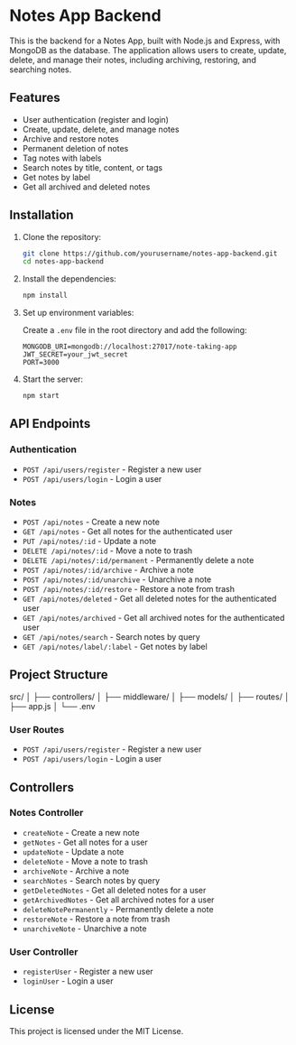 # Notes App Backend

This is the backend for a Notes App, built with Node.js and Express, with MongoDB as the database. The application allows users to create, update, delete, and manage their notes, including archiving, restoring, and searching notes.

## Features

- User authentication (register and login)
- Create, update, delete, and manage notes
- Archive and restore notes
- Permanent deletion of notes
- Tag notes with labels
- Search notes by title, content, or tags
- Get notes by label
- Get all archived and deleted notes

## Installation

1. Clone the repository:

    ```sh
    git clone https://github.com/yourusername/notes-app-backend.git
    cd notes-app-backend
    ```

2. Install the dependencies:

    ```sh
    npm install
    ```

3. Set up environment variables:

    Create a `.env` file in the root directory and add the following:

    ```
    MONGODB_URI=mongodb://localhost:27017/note-taking-app
    JWT_SECRET=your_jwt_secret
    PORT=3000
    ```

4. Start the server:

    ```sh
    npm start
    ```

## API Endpoints

### Authentication

- `POST /api/users/register` - Register a new user
- `POST /api/users/login` - Login a user

### Notes

- `POST /api/notes` - Create a new note
- `GET /api/notes` - Get all notes for the authenticated user
- `PUT /api/notes/:id` - Update a note
- `DELETE /api/notes/:id` - Move a note to trash
- `DELETE /api/notes/:id/permanent` - Permanently delete a note
- `POST /api/notes/:id/archive` - Archive a note
- `POST /api/notes/:id/unarchive` - Unarchive a note
- `POST /api/notes/:id/restore` - Restore a note from trash
- `GET /api/notes/deleted` - Get all deleted notes for the authenticated user
- `GET /api/notes/archived` - Get all archived notes for the authenticated user
- `GET /api/notes/search` - Search notes by query
- `GET /api/notes/label/:label` - Get notes by label

## Project Structure

src/
│
├── controllers/
│
├── middleware/
│
├── models/
│
├── routes/
│
├── app.js
│
└── .env



### User Routes

- `POST /api/users/register` - Register a new user
- `POST /api/users/login` - Login a user

## Controllers

### Notes Controller

- `createNote` - Create a new note
- `getNotes` - Get all notes for a user
- `updateNote` - Update a note
- `deleteNote` - Move a note to trash
- `archiveNote` - Archive a note
- `searchNotes` - Search notes by query
- `getDeletedNotes` - Get all deleted notes for a user
- `getArchivedNotes` - Get all archived notes for a user
- `deleteNotePermanently` - Permanently delete a note
- `restoreNote` - Restore a note from trash
- `unarchiveNote` - Unarchive a note

### User Controller

- `registerUser` - Register a new user
- `loginUser` - Login a user

## License

This project is licensed under the MIT License.

